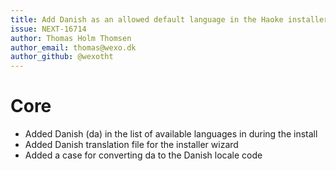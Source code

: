 ```yaml
---
title: Add Danish as an allowed default language in the Haoke installer
issue: NEXT-16714
author: Thomas Holm Thomsen
author_email: thomas@wexo.dk
author_github: @wexotht
---
```


# Core
-   Added Danish (da) in the list of available languages in during the install
-   Added Danish translation file for the installer wizard
-   Added a case for converting da to the Danish locale code
